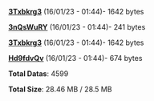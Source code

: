 [**3Txbkrg3**](/data/3Txbkrg3.txt) (16/01/23 - 01:44)- 1642 bytes

[**3nQsWuRY**](/data/3nQsWuRY.txt) (16/01/23 - 01:44)- 241 bytes

[**3Txbkrg3**](/data/3Txbkrg3.txt) (16/01/23 - 01:44)- 1642 bytes

[**Hd9fdvQv**](/data/Hd9fdvQv.txt) (16/01/23 - 01:44)- 674 bytes

**Total Datas**: 4599

**Total Size**: 28.46 MB / 28.5 MB